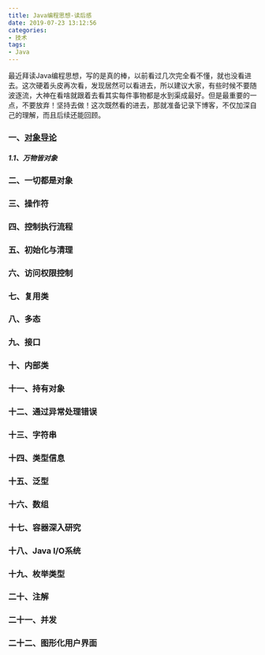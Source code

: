 ```yaml
---
title: Java编程思想-读后感
date: 2019-07-23 13:12:56
categories: 
- 技术
tags:
- Java
---
```


最近拜读Java编程思想，写的是真的棒，以前看过几次完全看不懂，就也没看进去。这次硬着头皮再次看，发现居然可以看进去，所以建议大家，有些时候不要随波逐流，大神在看啥就跟着去看其实每件事物都是水到渠成最好。但是最重要的一点，不要放弃！坚持去做！这次既然看的进去，那就准备记录下博客，不仅加深自己的理解，而且后续还能回顾。
<!-- more -->
### 一、[对象导论](/passages/2019-07-26-Object-Introduction/)
##### 1.1、万物皆对象
### 二、一切都是对象
### 三、操作符
### 四、控制执行流程
### 五、初始化与清理
### 六、访问权限控制
### 七、复用类
### 八、多态
### 九、接口
### 十、内部类
### 十一、持有对象
### 十二、通过异常处理错误
### 十三、字符串
### 十四、类型信息
### 十五、泛型
### 十六、数组
### 十七、容器深入研究
### 十八、Java I/O系统
### 十九、枚举类型
### 二十、注解
### 二十一、并发
### 二十二、图形化用户界面